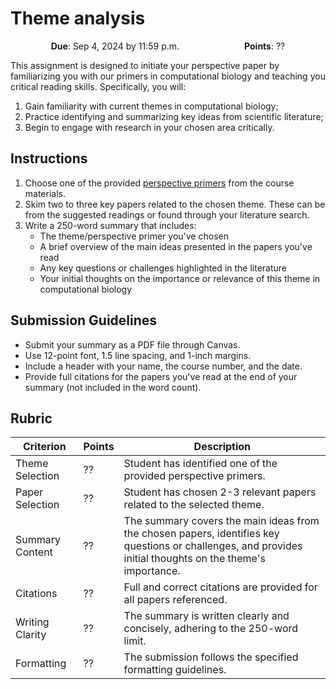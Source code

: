 # Theme analysis

<p style="text-align: center;">
    <object hspace="50">
        <strong>Due</strong></a>: Sep 4, 2024 by 11:59 p.m.
    </object>
    <object hspace="50">
        <strong>Points</strong></a>: ??
    </object>
</p>

This assignment is designed to initiate your perspective paper by familiarizing you with our primers in computational biology and teaching you critical reading skills.
Specifically, you will:

1.  Gain familiarity with current themes in computational biology;
2.  Practice identifying and summarizing key ideas from scientific literature;
3.  Begin to engage with research in your chosen area critically.

## Instructions

1.  Choose one of the provided [perspective primers](../primers.md) from the course materials.
2.  Skim two to three key papers related to the chosen theme.
    These can be from the suggested readings or found through your literature search.
3.  Write a 250-word summary that includes:
    -   The theme/perspective primer you've chosen
    -   A brief overview of the main ideas presented in the papers you've read
    -   Any key questions or challenges highlighted in the literature
    -   Your initial thoughts on the importance or relevance of this theme in computational biology

## Submission Guidelines

-   Submit your summary as a PDF file through Canvas.
-   Use 12-point font, 1.5 line spacing, and 1-inch margins.
-   Include a header with your name, the course number, and the date.
-   Provide full citations for the papers you've read at the end of your summary (not included in the word count).

## Rubric

| Criterion | Points | Description |
|-----------|--------|-------------|
| Theme Selection | ?? | Student has identified one of the provided perspective primers. |
| Paper Selection | ?? | Student has chosen 2-3 relevant papers related to the selected theme. |
| Summary Content | ?? | The summary covers the main ideas from the chosen papers, identifies key questions or challenges, and provides initial thoughts on the theme's importance. |
| Citations | ?? | Full and correct citations are provided for all papers referenced. |
| Writing Clarity | ?? | The summary is written clearly and concisely, adhering to the 250-word limit. |
| Formatting | ?? | The submission follows the specified formatting guidelines. |
